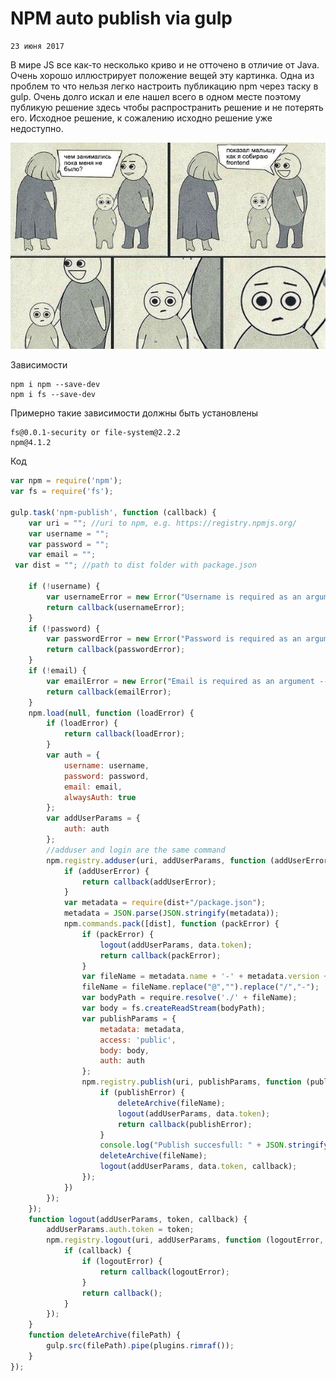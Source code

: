<!--
{
  "draft": false,
  "tags": ["Программирование"]
}
-->

# NPM auto publish via gulp

```blogEnginePageDate
23 июня 2017
```

В мире JS все как-то несколько криво и не отточено в отличие от Java. Очень хорошо иллюстрирует положение вещей эту
картинка. Одна из проблем то что нельзя легко настроить публикацию npm через таску в gulp. Очень долго искал и еле нашел
всего в одном месте поэтому публикую решение здесь чтобы распространить решение и не потерять его. Исходное решение, к
сожалению исходно решение уже недоступно.

![img.png](img.png)

Зависимости
```
npm i npm --save-dev
npm i fs --save-dev
```
Примерно такие зависимости должны быть установлены
```
fs@0.0.1-security or file-system@2.2.2
npm@4.1.2
```

Код
```js
var npm = require('npm');
var fs = require('fs');

gulp.task('npm-publish', function (callback) {
    var uri = ""; //uri to npm, e.g. https://registry.npmjs.org/
    var username = ""; 
    var password = "";
    var email = ""; 
 var dist = ""; //path to dist folder with package.json

    if (!username) {
        var usernameError = new Error("Username is required as an argument --username exampleUsername");
        return callback(usernameError);
    }
    if (!password) {
        var passwordError = new Error("Password is required as an argument --password  examplepassword");
        return callback(passwordError);
    }
    if (!email) {
        var emailError = new Error("Email is required as an argument --email example@email.com");
        return callback(emailError);
    }
    npm.load(null, function (loadError) {
        if (loadError) {
            return callback(loadError);
        }
        var auth = {
            username: username,
            password: password,
            email: email,
            alwaysAuth: true
        };
        var addUserParams = {
            auth: auth
        };
        //adduser and login are the same command
        npm.registry.adduser(uri, addUserParams, function (addUserError, data, raw, res) {
            if (addUserError) {
                return callback(addUserError);
            }
            var metadata = require(dist+"/package.json");
            metadata = JSON.parse(JSON.stringify(metadata));
            npm.commands.pack([dist], function (packError) {
                if (packError) {
                    logout(addUserParams, data.token);
                    return callback(packError);
                }
                var fileName = metadata.name + '-' + metadata.version + '.tgz';
                fileName = fileName.replace("@","").replace("/","-");
                var bodyPath = require.resolve('./' + fileName);
                var body = fs.createReadStream(bodyPath);
                var publishParams = {
                    metadata: metadata,
                    access: 'public',
                    body: body,
                    auth: auth
                };
                npm.registry.publish(uri, publishParams, function (publishError, resp) {
                    if (publishError) {
                        deleteArchive(fileName);
                        logout(addUserParams, data.token);
                        return callback(publishError);
                    }
                    console.log("Publish succesfull: " + JSON.stringify(resp));
                    deleteArchive(fileName);
                    logout(addUserParams, data.token, callback);
                });
            })
        });
    });
    function logout(addUserParams, token, callback) {
        addUserParams.auth.token = token;
        npm.registry.logout(uri, addUserParams, function (logoutError, data, raw, res) {
            if (callback) {
                if (logoutError) {
                    return callback(logoutError);
                }
                return callback();
            }
        });
    }
    function deleteArchive(filePath) {
        gulp.src(filePath).pipe(plugins.rimraf());
    }
});
```